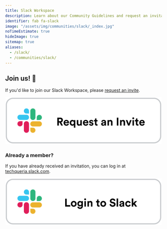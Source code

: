 ```yaml
---
title: Slack Workspace
description: Learn about our Community Guidelines and request an invitation to our Slack community.
identifier: fab fa-slack
image: "/assets/img/communities/slack/_index.jpg"
noTimeEstimate: true
hideImage: true
sitemap: true
aliases:
  - /slack/
  - /communities/slack/
---
```


## Join us! 🌮

If you'd like to join our Slack Workspace, please [request an invite](/communities/slack/join/).

<a href="/communities/slack/join/" class="image-external-plain" rel="noopener"><img alt="Request an Invite" src="/assets/img/communities/slack/request-an-invite.png"></a>

### Already a member?

If you have already received an invitation, you can log in at [techqueria.slack.com](https://techqueria.slack.com/).

<a href="https://techqueria.slack.com/" target="_blank" class="image-external-plain" rel="noopener"><img alt="Go to Slack" src="/assets/img/communities/slack/login-to-slack.png"></a>
